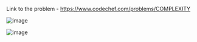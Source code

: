 Link to the problem - https://www.codechef.com/problems/COMPLEXITY



![image](https://user-images.githubusercontent.com/57552973/233695219-6b2cf9f7-4283-4207-952e-6d4029a49581.png)


![image](https://user-images.githubusercontent.com/57552973/233695358-9e4f13d9-8233-48c4-8262-217f839a45c6.png)

